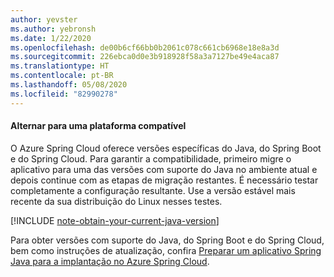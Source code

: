 ```yaml
---
author: yevster
ms.author: yebronsh
ms.date: 1/22/2020
ms.openlocfilehash: de00b6cf66bb0b2061c078c661cb6968e18e8a3d
ms.sourcegitcommit: 226ebca0d0e3b918928f58a3a7127be49e4aca87
ms.translationtype: HT
ms.contentlocale: pt-BR
ms.lasthandoff: 05/08/2020
ms.locfileid: "82990278"
---
```

#### <a name="switch-to-a-supported-platform"></a>Alternar para uma plataforma compatível

O Azure Spring Cloud oferece versões específicas do Java, do Spring Boot e do Spring Cloud. Para garantir a compatibilidade, primeiro migre o aplicativo para uma das versões com suporte do Java no ambiente atual e depois continue com as etapas de migração restantes. É necessário testar completamente a configuração resultante. Use a versão estável mais recente da sua distribuição do Linux nesses testes.

[!INCLUDE [note-obtain-your-current-java-version](note-obtain-your-current-java-version.md)]

Para obter versões com suporte do Java, do Spring Boot e do Spring Cloud, bem como instruções de atualização, confira [Preparar um aplicativo Spring Java para a implantação no Azure Spring Cloud](/azure/spring-cloud/spring-cloud-tutorial-prepare-app-deployment).
